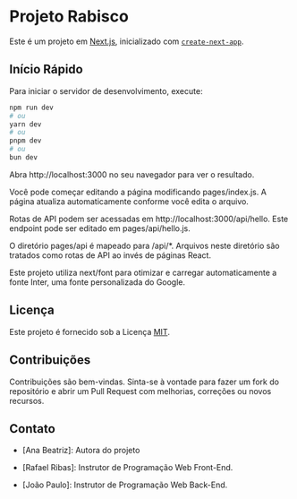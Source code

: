 # Projeto Rabisco

Este é um projeto em [Next.js](https://nextjs.org/), inicializado com [`create-next-app`](https://github.com/vercel/next.js/tree/canary/packages/create-next-app).

## Início Rápido

Para iniciar o servidor de desenvolvimento, execute:

```bash
npm run dev
# ou
yarn dev
# ou
pnpm dev
# ou
bun dev

```

Abra http://localhost:3000 no seu navegador para ver o resultado.

Você pode começar editando a página modificando pages/index.js. A página atualiza automaticamente conforme você edita o arquivo.

Rotas de API podem ser acessadas em http://localhost:3000/api/hello. Este endpoint pode ser editado em pages/api/hello.js.

O diretório pages/api é mapeado para /api/*. Arquivos neste diretório são tratados como rotas de API ao invés de páginas React.

Este projeto utiliza next/font para otimizar e carregar automaticamente a fonte Inter, uma fonte personalizada do Google.

## Licença

Este projeto é fornecido sob a Licença [MIT](LICENSE).

## Contribuições

Contribuições são bem-vindas. Sinta-se à vontade para fazer um fork do repositório e abrir um Pull Request com melhorias, correções ou novos recursos.


## Contato
- [Ana Beatriz]: Autora do projeto

- [Rafael Ribas]: Instrutor de Programação Web Front-End.


- [João Paulo]: Instrutor de Programação Web Back-End.
